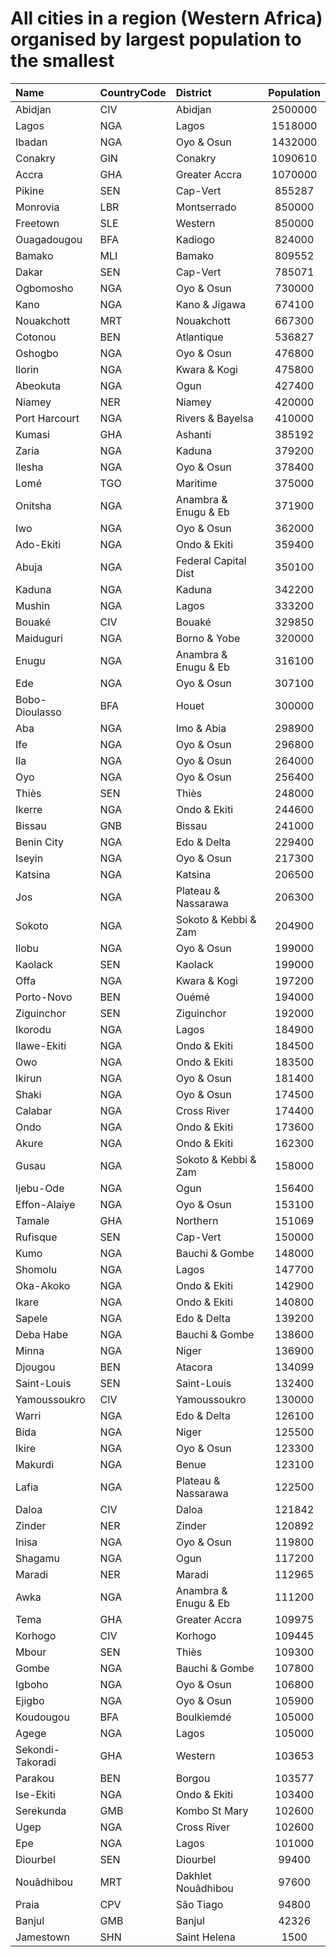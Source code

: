# All cities in a region (Western Africa) organised by largest population to the smallest

| Name | CountryCode | District | Population |
| :--- | :--- | :--- | :---: |
|Abidjan|CIV|Abidjan|2500000|
|Lagos|NGA|Lagos|1518000|
|Ibadan|NGA|Oyo & Osun|1432000|
|Conakry|GIN|Conakry|1090610|
|Accra|GHA|Greater Accra|1070000|
|Pikine|SEN|Cap-Vert|855287|
|Monrovia|LBR|Montserrado|850000|
|Freetown|SLE|Western|850000|
|Ouagadougou|BFA|Kadiogo|824000|
|Bamako|MLI|Bamako|809552|
|Dakar|SEN|Cap-Vert|785071|
|Ogbomosho|NGA|Oyo & Osun|730000|
|Kano|NGA|Kano & Jigawa|674100|
|Nouakchott|MRT|Nouakchott|667300|
|Cotonou|BEN|Atlantique|536827|
|Oshogbo|NGA|Oyo & Osun|476800|
|Ilorin|NGA|Kwara & Kogi|475800|
|Abeokuta|NGA|Ogun|427400|
|Niamey|NER|Niamey|420000|
|Port Harcourt|NGA|Rivers & Bayelsa|410000|
|Kumasi|GHA|Ashanti|385192|
|Zaria|NGA|Kaduna|379200|
|Ilesha|NGA|Oyo & Osun|378400|
|Lomé|TGO|Maritime|375000|
|Onitsha|NGA|Anambra & Enugu & Eb|371900|
|Iwo|NGA|Oyo & Osun|362000|
|Ado-Ekiti|NGA|Ondo & Ekiti|359400|
|Abuja|NGA|Federal Capital Dist|350100|
|Kaduna|NGA|Kaduna|342200|
|Mushin|NGA|Lagos|333200|
|Bouaké|CIV|Bouaké|329850|
|Maiduguri|NGA|Borno & Yobe|320000|
|Enugu|NGA|Anambra & Enugu & Eb|316100|
|Ede|NGA|Oyo & Osun|307100|
|Bobo-Dioulasso|BFA|Houet|300000|
|Aba|NGA|Imo & Abia|298900|
|Ife|NGA|Oyo & Osun|296800|
|Ila|NGA|Oyo & Osun|264000|
|Oyo|NGA|Oyo & Osun|256400|
|Thiès|SEN|Thiès|248000|
|Ikerre|NGA|Ondo & Ekiti|244600|
|Bissau|GNB|Bissau|241000|
|Benin City|NGA|Edo & Delta|229400|
|Iseyin|NGA|Oyo & Osun|217300|
|Katsina|NGA|Katsina|206500|
|Jos|NGA|Plateau & Nassarawa|206300|
|Sokoto|NGA|Sokoto & Kebbi & Zam|204900|
|Ilobu|NGA|Oyo & Osun|199000|
|Kaolack|SEN|Kaolack|199000|
|Offa|NGA|Kwara & Kogi|197200|
|Porto-Novo|BEN|Ouémé|194000|
|Ziguinchor|SEN|Ziguinchor|192000|
|Ikorodu|NGA|Lagos|184900|
|Ilawe-Ekiti|NGA|Ondo & Ekiti|184500|
|Owo|NGA|Ondo & Ekiti|183500|
|Ikirun|NGA|Oyo & Osun|181400|
|Shaki|NGA|Oyo & Osun|174500|
|Calabar|NGA|Cross River|174400|
|Ondo|NGA|Ondo & Ekiti|173600|
|Akure|NGA|Ondo & Ekiti|162300|
|Gusau|NGA|Sokoto & Kebbi & Zam|158000|
|Ijebu-Ode|NGA|Ogun|156400|
|Effon-Alaiye|NGA|Oyo & Osun|153100|
|Tamale|GHA|Northern|151069|
|Rufisque|SEN|Cap-Vert|150000|
|Kumo|NGA|Bauchi & Gombe|148000|
|Shomolu|NGA|Lagos|147700|
|Oka-Akoko|NGA|Ondo & Ekiti|142900|
|Ikare|NGA|Ondo & Ekiti|140800|
|Sapele|NGA|Edo & Delta|139200|
|Deba Habe|NGA|Bauchi & Gombe|138600|
|Minna|NGA|Niger|136900|
|Djougou|BEN|Atacora|134099|
|Saint-Louis|SEN|Saint-Louis|132400|
|Yamoussoukro|CIV|Yamoussoukro|130000|
|Warri|NGA|Edo & Delta|126100|
|Bida|NGA|Niger|125500|
|Ikire|NGA|Oyo & Osun|123300|
|Makurdi|NGA|Benue|123100|
|Lafia|NGA|Plateau & Nassarawa|122500|
|Daloa|CIV|Daloa|121842|
|Zinder|NER|Zinder|120892|
|Inisa|NGA|Oyo & Osun|119800|
|Shagamu|NGA|Ogun|117200|
|Maradi|NER|Maradi|112965|
|Awka|NGA|Anambra & Enugu & Eb|111200|
|Tema|GHA|Greater Accra|109975|
|Korhogo|CIV|Korhogo|109445|
|Mbour|SEN|Thiès|109300|
|Gombe|NGA|Bauchi & Gombe|107800|
|Igboho|NGA|Oyo & Osun|106800|
|Ejigbo|NGA|Oyo & Osun|105900|
|Koudougou|BFA|Boulkiemdé|105000|
|Agege|NGA|Lagos|105000|
|Sekondi-Takoradi|GHA|Western|103653|
|Parakou|BEN|Borgou|103577|
|Ise-Ekiti|NGA|Ondo & Ekiti|103400|
|Serekunda|GMB|Kombo St Mary|102600|
|Ugep|NGA|Cross River|102600|
|Epe|NGA|Lagos|101000|
|Diourbel|SEN|Diourbel|99400|
|Nouâdhibou|MRT|Dakhlet Nouâdhibou|97600|
|Praia|CPV|São Tiago|94800|
|Banjul|GMB|Banjul|42326|
|Jamestown|SHN|Saint Helena|1500|
